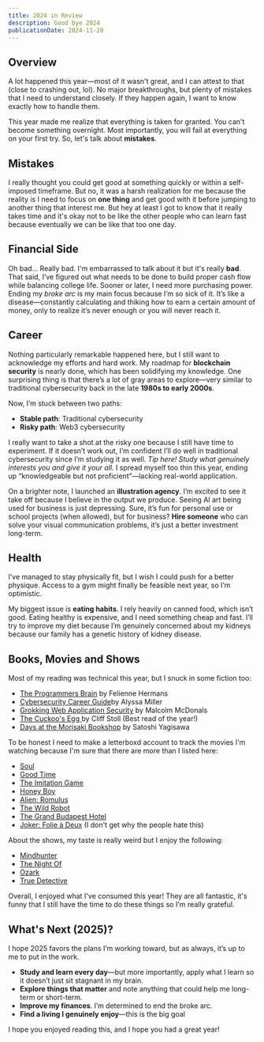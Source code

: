 ```yaml
---
title: 2024 in Review
description: Good bye 2024
publicationDate: 2024-11-28
---
```


## Overview

A lot happened this year—most of it wasn't great, and I can attest to that (close to crashing out, lol). No major breakthroughs, but plenty of mistakes that I need to understand closely. If they happen again, I want to know exactly how to handle them.

This year made me realize that everything is taken for granted. You can't become something overnight. Most importantly, you will fail at everything on your first try. So, let's talk about **mistakes**.

## Mistakes 

I really thought you could get good at something quickly or within a self-imposed timeframe. But no, it was a harsh realization for me because the reality is I need to focus on **one thing** and get good with it before jumping to another thing that interest me. But hey at least I got to know that it really takes time and it's okay not to be like the other people who can learn fast because eventually we can be like that too one day.

## Financial Side

Oh bad... Really bad. I'm embarrassed to talk about it but it's really **bad**. That said, I’ve figured out what needs to be done to build proper cash flow while balancing college life. Sooner or later, I need more purchasing power. Ending my _broke arc_ is my main focus because I’m so sick of it. It’s like a disease—constantly calculating and thiking how to earn a certain amount of money, only to realize it’s never enough or you will never reach it.

## Career
Nothing particularly remarkable happened here, but I still want to acknowledge my efforts and hard work. My roadmap for **blockchain security** is nearly done, which has been solidifying my knowledge. One surprising thing is that there’s a lot of gray areas to explore—very similar to traditional cybersecurity back in the late **1980s to early 2000s**.

Now, I’m stuck between two paths:

- **Stable path**: Traditional cybersecurity
- **Risky path**: Web3 cybersecurity

I really want to take a shot at the risky one because I still have time to experiment. If it doesn’t work out, I’m confident I’ll do well in traditional cybersecurity since I’m studying it as well. _Tip here! Study what genuinely interests you and give it your all._ I spread myself too thin this year, ending up “knowledgeable but not proficient”—lacking real-world application.

On a brighter note, I launched an **illustration agency**. I’m excited to see it take off because I believe in the output we produce. Seeing AI art being used for business is just depressing. Sure, it’s fun for personal use or school projects (when allowed), but for business? **Hire someone** who can solve your visual communication problems, it’s just a better investment long-term.
## Health
I’ve managed to stay physically fit, but I wish I could push for a better physique. Access to a gym might finally be feasible next year, so I’m optimistic.

My biggest issue is **eating habits**. I rely heavily on canned food, which isn’t good. Eating healthy is expensive, and I need something cheap and fast. I’ll try to improve my diet because I’m genuinely concerned about my kidneys because our family has a genetic history of kidney disease.
## Books, Movies and Shows

Most of my reading was technical this year, but I snuck in some fiction too:
- [The Programmers Brain](https://www.manning.com/books/the-programmers-brain) by Felienne Hermans
- [Cybersecurity Career Guide](https://www.manning.com/books/cybersecurity-career-guide)by Alyssa Miller
- [Grokking Web Application Security](https://www.manning.com/books/grokking-web-application-security) by Malcolm McDonals
- [The Cuckoo's Egg ](https://www.amazon.com/Cuckoos-Egg-Tracking-Computer-Espionage/dp/1416507787) by Cliff Stoll (Best read of the year!)
- [Days at the Morisaki Bookshop](https://www.amazon.com/Days-at-Morisaki-Bookshop-Novel/dp/0063278677?s=books&sr=1-1) by Satoshi Yagisawa

To be honest I need to make a letterboxd account to track the movies I'm watching because I'm sure that there are more than I listed here:
- [Soul](https://letterboxd.com/film/soul-2020/)
- [Good Time](https://letterboxd.com/film/good-time/)
- [The Imitation Game](https://letterboxd.com/film/the-imitation-game/)
- [Honey Boy](https://letterboxd.com/film/honey-boy/)
- [Alien: Romulus](https://letterboxd.com/film/alien-romulus/)
- [The Wild Robot](https://letterboxd.com/film/the-wild-robot/)
- [The Grand Budapest Hotel](https://letterboxd.com/film/the-grand-budapest-hotel/)
- [Joker: Folie à Deux](https://letterboxd.com/film/joker-folie-a-deux/) (I don't get why the people hate this)

About the shows, my taste is really weird but I enjoy the following:
- [Mindhunter](https://www.imdb.com/title/tt5290382/)
- [The Night Of](https://www.imdb.com/title/tt2401256/)
- [Ozark](https://www.imdb.com/title/tt5071412/)
- [True Detective](https://www.imdb.com/title/tt2356777/)

Overall, I enjoyed what I've consumed this year! They are all fantastic, it's funny that I still have the time to do these things so I'm really grateful.

## What's Next (2025)?

I hope 2025 favors the plans I’m working toward, but as always, it’s up to me to put in the work.

- **Study and learn every day**—but more importantly, apply what I learn so it doesn’t just sit stagnant in my brain.
- **Explore things that matter** and note anything that could help me long-term or short-term.
- **Improve my finances**. I’m determined to end the broke arc.
- **Find a living I genuinely enjoy**—this is the big goal

I hope you enjoyed reading this, and I hope you had a great year!
